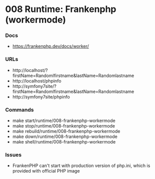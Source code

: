 # 008 Runtime: Frankenphp (workermode)

### Docs
- https://frankenphp.dev/docs/worker/

### URLs

- http://localhost/?firstName=Randomlfirstname&lastName=Randomlastname
- http://localhost/phpinfo
- http://symfony7site/?firstName=Randomlfirstname&lastName=Randomlastname
- http://symfony7site/phpinfo

### Commands

-  make start/runtime/008-frankenphp-workermode
-  make stop/runtime/008-frankenphp-workermode
-  make rebuild/runtime/008-frankenphp-workermode
-  make down/runtime/008-frankenphp-workermode
-  make shell/runtime/008-frankenphp-workermode

### Issues
- FrankenPHP can't start with production version of php.ini, which is provided with official PHP image
